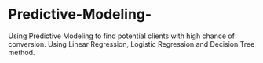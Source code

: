# Predictive-Modeling-
Using Predictive Modeling to find potential clients with high chance of conversion. Using Linear Regression, Logistic Regression and Decision Tree method.
